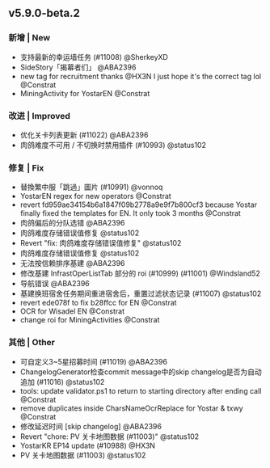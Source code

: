 ## v5.9.0-beta.2

### 新增 | New

* 支持最新的幸运墙任务 (#11008) @SherkeyXD
* SideStory「揭幕者们」 @ABA2396
* new tag for recruitment thanks @HX3N I just hope it's the correct tag lol @Constrat
* MiningActivity for YostarEN @Constrat

### 改进 | Improved

* 优化关卡列表更新 (#11022) @ABA2396
* 肉鸽难度不可用 / 不切换时禁用插件 (#10993) @status102

### 修复 | Fix

* 替換繁中服「跳過」圖片 (#10991) @vonnoq
* YostarEN regex for new operators @Constrat
* revert fd959ae34154b6a1847f09b2778a9e9f7b800cf3 because Yostar finally fixed the templates for EN. It only took 3 months @Constrat
* 肉鸽偏后的分队选错 @ABA2396
* 肉鸽难度存储错误值修复 @status102
* Revert "fix: 肉鸽难度存储错误值修复" @status102
* 肉鸽难度存储错误值修复 @status102
* 无法按信赖排序基建 @ABA2396
* 修改基建 InfrastOperListTab 部分的 roi (#10999) (#11001) @Windsland52
* 导航错误 @ABA2396
* 基建换班宿舍任务期间重进宿舍后，重置过滤状态记录 (#11007) @status102
* revert ede078f to fix b28ffcc for EN @Constrat
* OCR for Wisadel EN @Constrat
* change roi for MiningActivities @Constrat

### 其他 | Other

* 可自定义3~5星招募时间 (#11019) @ABA2396
* ChangelogGenerator检查commit message中的skip changelog是否为自动追加 (#11016) @status102
* tools: update validator.ps1 to return to starting directory after ending call @Constrat
* remove duplicates inside CharsNameOcrReplace for Yostar & txwy @Constrat
* 修改延迟时间 [skip changelog] @ABA2396
* Revert "chore: PV 关卡地图数据 (#11003)" @status102
* YostarKR EP14 update (#10988) @HX3N
* PV 关卡地图数据 (#11003) @status102
